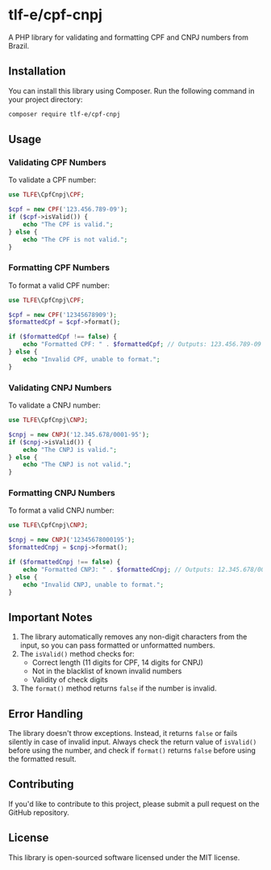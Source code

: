 # tlf-e/cpf-cnpj

A PHP library for validating and formatting CPF and CNPJ numbers from Brazil.


## Installation

You can install this library using Composer. Run the following command in your project directory:

```bash
composer require tlf-e/cpf-cnpj
```

## Usage

### Validating CPF Numbers

To validate a CPF number:

```php
use TLFE\CpfCnpj\CPF;

$cpf = new CPF('123.456.789-09');
if ($cpf->isValid()) {
    echo "The CPF is valid.";
} else {
    echo "The CPF is not valid.";
}
```

### Formatting CPF Numbers

To format a valid CPF number:

```php
use TLFE\CpfCnpj\CPF;

$cpf = new CPF('12345678909');
$formattedCpf = $cpf->format();

if ($formattedCpf !== false) {
    echo "Formatted CPF: " . $formattedCpf; // Outputs: 123.456.789-09
} else {
    echo "Invalid CPF, unable to format.";
}
```

### Validating CNPJ Numbers

To validate a CNPJ number:

```php
use TLFE\CpfCnpj\CNPJ;

$cnpj = new CNPJ('12.345.678/0001-95');
if ($cnpj->isValid()) {
    echo "The CNPJ is valid.";
} else {
    echo "The CNPJ is not valid.";
}
```

### Formatting CNPJ Numbers

To format a valid CNPJ number:

```php
use TLFE\CpfCnpj\CNPJ;

$cnpj = new CNPJ('12345678000195');
$formattedCnpj = $cnpj->format();

if ($formattedCnpj !== false) {
    echo "Formatted CNPJ: " . $formattedCnpj; // Outputs: 12.345.678/0001-95
} else {
    echo "Invalid CNPJ, unable to format.";
}
```

## Important Notes

1. The library automatically removes any non-digit characters from the input, so you can pass formatted or unformatted numbers.
2. The `isValid()` method checks for:
    - Correct length (11 digits for CPF, 14 digits for CNPJ)
    - Not in the blacklist of known invalid numbers
    - Validity of check digits
3. The `format()` method returns `false` if the number is invalid.

## Error Handling

The library doesn't throw exceptions. Instead, it returns `false` or fails silently in case of invalid input. Always check the return value of `isValid()` before using the number, and check if `format()` returns `false` before using the formatted result.

## Contributing

If you'd like to contribute to this project, please submit a pull request on the GitHub repository.

## License

This library is open-sourced software licensed under the MIT license.
